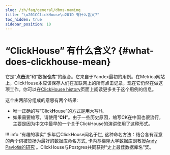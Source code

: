 ```yaml
---
slug: /zh/faq/general/dbms-naming
title: "\u201CClickHouse\u201D 有什么含义?"
toc_hidden: true
sidebar_position: 10
---
```


# “ClickHouse” 有什么含义? {#what-does-clickhouse-mean}

它是“**点击**流”和“数据**仓库**”的组合。它来自于Yandex最初的用例。在Metrica网站上，ClickHouse本应该保存人们在互联网上的所有点击记录，现在它仍然在做这项工作。你可以在[ClickHouse history](../../introduction/history.md)页面上阅读更多关于这个用例的信息。

这个由两部分组成的意思有两个结果:

- 唯一正确的写“Click**H**ouse”的方式是用大写H。
- 如果需要缩写，请使用“**CH**”。由于一些历史原因，缩写CK在中国也很流行，主要是因为中文中最早的一个关于ClickHouse的演讲使用了这种形式。

!!! info “有趣的事实”
    多年后ClickHouse闻名于世, 这种命名方法：结合各有深意的两个词被赞扬为最好的数据库命名方式, 卡内基梅隆大学数据库副教授[Andy Pavlo做的研究](https://www.cs.cmu.edu/~pavlo/blog/2020/03/on-naming-a-database-management-system.html) 。ClickHouse与Postgres共同获得“史上最佳数据库名”奖。
